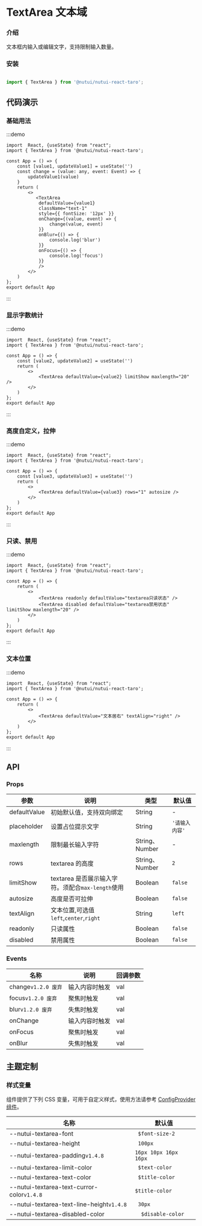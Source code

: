 # TextArea 文本域

### 介绍

文本框内输入或编辑文字，支持限制输入数量。

### 安装

```javascript

import { TextArea } from '@nutui/nutui-react-taro';
```

## 代码演示

### 基础用法

:::demo

```tsx
import  React, {useState} from "react";
import { TextArea } from '@nutui/nutui-react-taro';

const App = () => {
    const [value1, updateValue1] = useState('')
    const change = (value: any, event: Event) => {
        updateValue1(value)
    }
    return (
        <>
           <TextArea
            defaultValue={value1}
            className="text-1"
            style={{ fontSize: '12px' }}
            onChange={(value, event) => {
                change(value, event)
            }}
            onBlur={() => {
                console.log('blur')
            }}
            onFocus={() => {
                console.log('focus')
            }}
            />
        </>
    )
};
export default App
```
:::

### 显示字数统计

:::demo

```tsx
import  React, {useState} from "react";
import { TextArea } from '@nutui/nutui-react-taro';

const App = () => {
    const [value2, updateValue2] = useState('')
    return (
        <>
            <TextArea defaultValue={value2} limitShow maxlength="20" />
        </>
    )
};
export default App
```
:::

### 高度自定义，拉伸

:::demo

```tsx
import  React, {useState} from "react";
import { TextArea } from '@nutui/nutui-react-taro';

const App = () => {
    const [value3, updateValue3] = useState('')
    return (
        <>
            <TextArea defaultValue={value3} rows="1" autosize />
        </>
    )
};
export default App
```
:::

### 只读、禁用

:::demo

```tsx
import  React, {useState} from "react";
import { TextArea } from '@nutui/nutui-react-taro';

const App = () => {
    return (
        <>
            <TextArea readonly defaultValue="textarea只读状态" />
            <TextArea disabled defaultValue="textarea禁用状态" limitShow maxlength="20" />
        </>
    )
};
export default App
```
:::

### 文本位置

:::demo

```tsx
import  React, {useState} from "react";
import { TextArea } from '@nutui/nutui-react-taro';

const App = () => {
    return (
        <>
            <TextArea defaultValue="文本居右" textAlign="right" />
        </>
    )
};
export default App
```
:::

## API

### Props

| 参数         | 说明                                              | 类型           | 默认值         |
| ------------ | ------------------------------------------------- | -------------- | -------------- |
| defaultValue | 初始默认值，支持双向绑定                          | String         | -              |
| placeholder  | 设置占位提示文字                                  | String         | `'请输入内容'` |
| maxlength    | 限制最长输入字符                                  | String、Number | -              |
| rows         | textarea 的高度                                   | String、Number | `2`            |
| limitShow    | textarea 是否展示输入字符。须配合`max-length`使用 | Boolean        | `false`        |
| autosize     | 高度是否可拉伸                                    | Boolean        | `false`        |
| textAlign    | 文本位置,可选值`left`,`center`,`right`            | String         | `left`         |
| readonly     | 只读属性                                          | Boolean        | `false`        |
| disabled     | 禁用属性                                          | Boolean        | `false`        |

### Events

| 名称                 | 说明           | 回调参数 |
|--------------------| -------------- | -------- |
| change`v1.2.0 废弃` | 输入内容时触发 | val      |
| focus`v1.2.0 废弃`             | 聚焦时触发     | val      |
| blur`v1.2.0 废弃`             | 失焦时触发     | val      |
| onChange           | 输入内容时触发 | val      |
| onFocus            | 聚焦时触发     | val      |
| onBlur             | 失焦时触发     | val      |


## 主题定制

### 样式变量

组件提供了下列 CSS 变量，可用于自定义样式，使用方法请参考 [ConfigProvider 组件](#/zh-CN/component/configprovider)。

| 名称 | 默认值 |
| --- | --- |
| --nutui-textarea-font | ` $font-size-2` |
| --nutui-textarea-height | ` 100px` |
| --nutui-textarea-padding`v1.4.8` | ` 16px 10px 16px 16px `|
| --nutui-textarea-limit-color | ` $text-color` |
| --nutui-textarea-text-color | ` $title-color` |
| --nutui-textarea-text-curror-color`v1.4.8`  | `$title-color`|
| --nutui-textarea-text-line-height`v1.4.8`  | ` 30px` |
| --nutui-textarea-disabled-color | `  $disable-color` |
